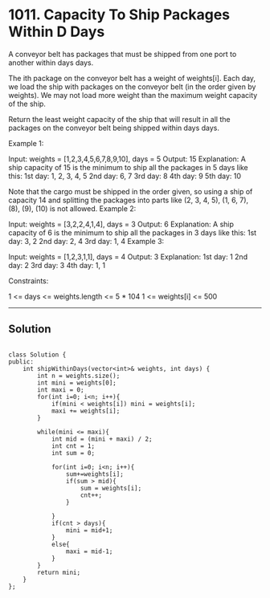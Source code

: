 # 1011. Capacity To Ship Packages Within D Days

A conveyor belt has packages that must be shipped from one port to another within days days.

The ith package on the conveyor belt has a weight of weights[i]. Each day, we load the ship with packages on the conveyor belt (in the order given by weights). We may not load more weight than the maximum weight capacity of the ship.

Return the least weight capacity of the ship that will result in all the packages on the conveyor belt being shipped within days days.

 

Example 1:

Input: weights = [1,2,3,4,5,6,7,8,9,10], days = 5
Output: 15
Explanation: A ship capacity of 15 is the minimum to ship all the packages in 5 days like this:
1st day: 1, 2, 3, 4, 5
2nd day: 6, 7
3rd day: 8
4th day: 9
5th day: 10

Note that the cargo must be shipped in the order given, so using a ship of capacity 14 and splitting the packages into parts like (2, 3, 4, 5), (1, 6, 7), (8), (9), (10) is not allowed.
Example 2:

Input: weights = [3,2,2,4,1,4], days = 3
Output: 6
Explanation: A ship capacity of 6 is the minimum to ship all the packages in 3 days like this:
1st day: 3, 2
2nd day: 2, 4
3rd day: 1, 4
Example 3:

Input: weights = [1,2,3,1,1], days = 4
Output: 3
Explanation:
1st day: 1
2nd day: 2
3rd day: 3
4th day: 1, 1
 

Constraints:

1 <= days <= weights.length <= 5 * 104
1 <= weights[i] <= 500


---

## Solution


```

class Solution {
public:
    int shipWithinDays(vector<int>& weights, int days) {
        int n = weights.size();
        int mini = weights[0];
        int maxi = 0;
        for(int i=0; i<n; i++){
            if(mini < weights[i]) mini = weights[i];
            maxi += weights[i];
        }

        while(mini <= maxi){
            int mid = (mini + maxi) / 2;
            int cnt = 1;
            int sum = 0;

            for(int i=0; i<n; i++){
                sum+=weights[i];
                if(sum > mid){
                    sum = weights[i];
                    cnt++;
                }

            }
            if(cnt > days){
                mini = mid+1;
            }
            else{
                maxi = mid-1;
            }
        }
        return mini;
    }
};
